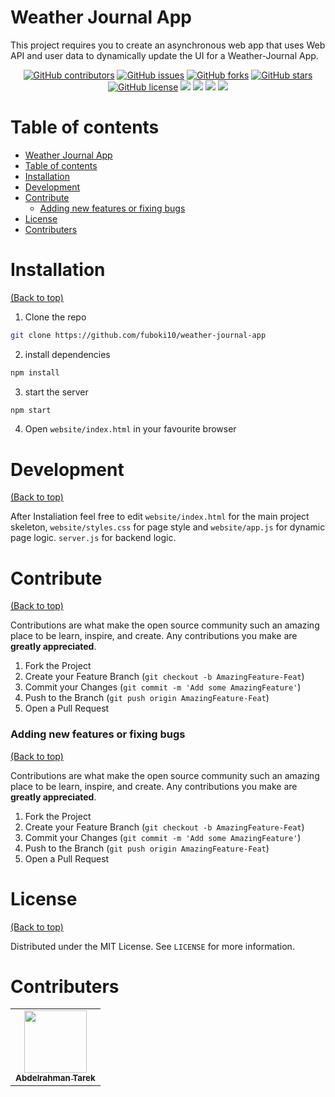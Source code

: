 <!-- Add banner here -->

# Weather Journal App

<!-- Add buttons here -->

<!-- Describe your project in brief -->

This project requires you to create an asynchronous web app that uses Web API and user data to dynamically update the UI for a Weather-Journal App.

<div align="center">
  
  [![GitHub contributors](https://img.shields.io/github/contributors/fuboki10/weather-journal-app)](https://github.com/fuboki10/weather-journal-app/contributors)
  [![GitHub issues](https://img.shields.io/github/issues/fuboki10/weather-journal-app)](https://github.com/fuboki10/weather-journal-app/issues)
  [![GitHub forks](https://img.shields.io/github/forks/fuboki10/weather-journal-app)](https://github.com/fuboki10/weather-journal-app/network)
  [![GitHub stars](https://img.shields.io/github/stars/fuboki10/weather-journal-app)](https://github.com/fuboki10/weather-journal-app/stargazers)
  [![GitHub license](https://img.shields.io/github/license/fuboki10/weather-journal-app)](https://github.com/fuboki10/weather-journal-app/blob/main/LICENSE)
  <img src="https://img.shields.io/github/languages/count/fuboki10/weather-journal-app" />
  <img src="https://img.shields.io/github/languages/top/fuboki10/weather-journal-app" />
  <img src="https://img.shields.io/github/languages/code-size/fuboki10/weather-journal-app" />
  <img src="https://img.shields.io/github/issues-pr-raw/fuboki10/weather-journal-app" />

</div>

# Table of contents

<!-- After you have introduced your project, it is a good idea to add a **Table of contents** or **TOC** as **cool** people say it. This would make it easier for people to navigate through your README and find exactly what they are looking for.

Here is a sample TOC(*wow! such cool!*) that is actually the TOC for this README. -->

- [Weather Journal App](#weather-journal-app)
- [Table of contents](#table-of-contents)
- [Installation](#installation)
- [Development](#development)
- [Contribute](#contribute)
    - [Adding new features or fixing bugs](#adding-new-features-or-fixing-bugs)
- [License](#license)
- [Contributers](#contributers)

# Installation

[(Back to top)](#table-of-contents)

1. Clone the repo

```sh
git clone https://github.com/fuboki10/weather-journal-app
```

2. install dependencies

```sh
npm install
```
3. start the server
```sh
npm start
```

4. Open `website/index.html` in your favourite browser

# Development

[(Back to top)](#table-of-contents)

After Instaliation feel free to edit `website/index.html` for the main project skeleton, `website/styles.css` for page style and `website/app.js` for dynamic page logic.
`server.js` for backend logic.

# Contribute

[(Back to top)](#table-of-contents)

Contributions are what make the open source community such an amazing place to be learn, inspire, and create. Any contributions you make are **greatly appreciated**.

1. Fork the Project
2. Create your Feature Branch (`git checkout -b AmazingFeature-Feat`)
3. Commit your Changes (`git commit -m 'Add some AmazingFeature'`)
4. Push to the Branch (`git push origin AmazingFeature-Feat`)
5. Open a Pull Request

### Adding new features or fixing bugs

[(Back to top)](#table-of-contents)

Contributions are what make the open source community such an amazing place to be learn, inspire, and create. Any contributions you make are **greatly appreciated**.

1. Fork the Project
2. Create your Feature Branch (`git checkout -b AmazingFeature-Feat`)
3. Commit your Changes (`git commit -m 'Add some AmazingFeature'`)
4. Push to the Branch (`git push origin AmazingFeature-Feat`)
5. Open a Pull Request

# License

[(Back to top)](#table-of-contents)

Distributed under the MIT License. See `LICENSE` for more information.

# Contributers

<table>
  <tr>
    <td align="center"><a href="https://github.com/fuboki10"><img src="https://avatars.githubusercontent.com/u/35429211?s=460&v=4" width="100px;" alt=""/><br /><sub><b>Abdelrahman Tarek</b></sub></a>
  </tr>
 </table>
